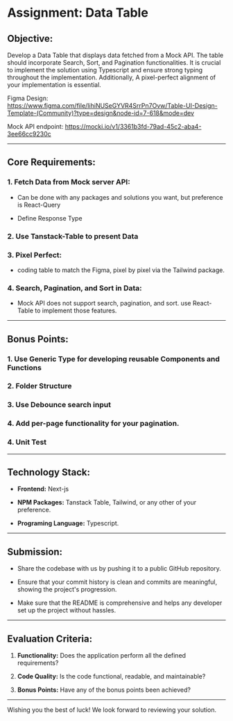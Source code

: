 # Assignment: Data Table



## Objective:



Develop a Data Table that displays data fetched from a Mock API. The table should incorporate Search, Sort, and Pagination functionalities. It is crucial to implement the solution using Typescript and ensure strong typing throughout the implementation. Additionally, A pixel-perfect alignment of your implementation is essential.


Figma Design: https://www.figma.com/file/IihiNUSeGYVR4SrrPn7Ovw/Table-UI-Design-Template-(Community)?type=design&node-id=7-618&mode=dev

Mock API endpoint: https://mocki.io/v1/3361b3fd-79ad-45c2-aba4-3ee66cc9230c

---



## Core Requirements:



### 1. Fetch Data from Mock server API:



- Can be done with any packages and solutions you want, but preference is React-Query

- Define Response Type



### 2. Use Tanstack-Table to present Data



### 3. Pixel Perfect:



- coding table to match the Figma, pixel by pixel via the Tailwind package.



### 4. Search, Pagination, and Sort in Data:



- Mock API does not support search, pagination, and sort. use React-Table to implement those features.





---



## Bonus Points:



### 1. Use Generic Type for developing reusable Components and Functions



### 2. Folder Structure



### 3. Use Debounce search input



### 4. Add per-page functionality for your pagination.



### 4. Unit Test





---



## Technology Stack:



- **Frontend:** Next-js

- **NPM Packages:** Tanstack Table, Tailwind, or any other of your preference.

- **Programing Language:** Typescript.



---



## Submission:



- Share the codebase with us by pushing it to a public GitHub repository.

- Ensure that your commit history is clean and commits are meaningful, showing the project's progression.

- Make sure that the README is comprehensive and helps any developer set up the project without hassles.



---



## Evaluation Criteria:



1. **Functionality:** Does the application perform all the defined requirements?

2. **Code Quality:** Is the code functional, readable, and maintainable?

3. **Bonus Points:** Have any of the bonus points been achieved?



---



Wishing you the best of luck! We look forward to reviewing your solution.

